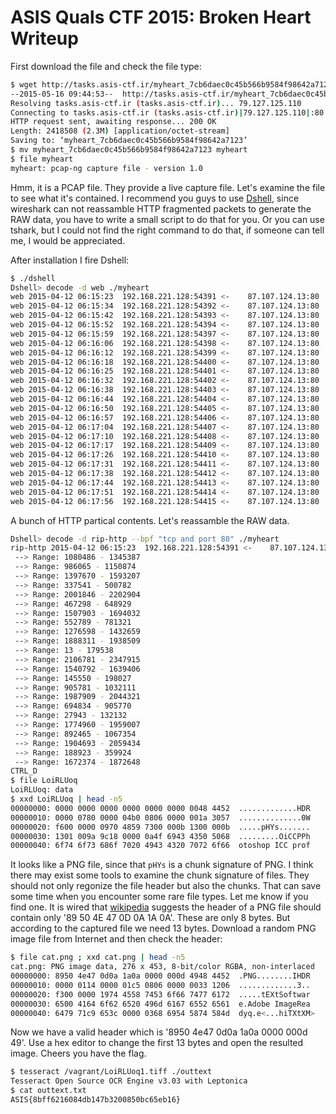 # ASIS Quals CTF 2015: Broken Heart Writeup

First download the file and check the file type:

```bash
$ wget http://tasks.asis-ctf.ir/myheart_7cb6daec0c45b566b9584f98642a7123
--2015-05-16 09:44:53--  http://tasks.asis-ctf.ir/myheart_7cb6daec0c45b566b9584f98642a7123
Resolving tasks.asis-ctf.ir (tasks.asis-ctf.ir)... 79.127.125.110
Connecting to tasks.asis-ctf.ir (tasks.asis-ctf.ir)|79.127.125.110|:80... connected.
HTTP request sent, awaiting response... 200 OK
Length: 2418508 (2.3M) [application/octet-stream]
Saving to: ‘myheart_7cb6daec0c45b566b9584f98642a7123’
$ mv myheart_7cb6daec0c45b566b9584f98642a7123 myheart
$ file myheart
myheart: pcap-ng capture file - version 1.0
```

Hmm, it is a PCAP file. They provide a live capture file. Let's examine the file to see what it's contained.
I recommend you guys to use [Dshell](https://github.com/USArmyResearchLab/Dshell), since wireshark can not reassamble HTTP fragmented packets to generate the RAW data, you have to write a small script to do that for you. Or you can use tshark, but I could not find the right command to do that, if someone can tell me, I would be appreciated.

After installation I fire Dshell:

```bash
$ ./dshell
Dshell> decode -d web ./myheart
web 2015-04-12 06:15:23  192.168.221.128:54391 <-    87.107.124.13:80    ** GET a.asis.io/LoiRLUoq HTTP/1.1                                                  // 206 Partial Content  2015-04-11 10:34:58 **
web 2015-04-12 06:15:34  192.168.221.128:54392 <-    87.107.124.13:80    ** GET a.asis.io/LoiRLUoq HTTP/1.1                                                  // 206 Partial Content  2015-04-11 10:34:58 **
web 2015-04-12 06:15:42  192.168.221.128:54393 <-    87.107.124.13:80    ** GET a.asis.io/LoiRLUoq HTTP/1.1                                                  // 206 Partial Content  2015-04-11 10:34:58 **
web 2015-04-12 06:15:52  192.168.221.128:54394 <-    87.107.124.13:80    ** GET a.asis.io/LoiRLUoq HTTP/1.1                                                  // 206 Partial Content  2015-04-11 10:34:58 **
web 2015-04-12 06:15:59  192.168.221.128:54397 <-    87.107.124.13:80    ** GET a.asis.io/LoiRLUoq HTTP/1.1                                                  // 206 Partial Content  2015-04-11 10:34:58 **
web 2015-04-12 06:16:06  192.168.221.128:54398 <-    87.107.124.13:80    ** GET a.asis.io/LoiRLUoq HTTP/1.1                                                  // 206 Partial Content  2015-04-11 10:34:58 **
web 2015-04-12 06:16:12  192.168.221.128:54399 <-    87.107.124.13:80    ** GET a.asis.io/LoiRLUoq HTTP/1.1                                                  // 206 Partial Content  2015-04-11 10:34:58 **
web 2015-04-12 06:16:18  192.168.221.128:54400 <-    87.107.124.13:80    ** GET a.asis.io/LoiRLUoq HTTP/1.1                                                  // 206 Partial Content  2015-04-11 10:34:58 **
web 2015-04-12 06:16:25  192.168.221.128:54401 <-    87.107.124.13:80    ** GET a.asis.io/LoiRLUoq HTTP/1.1                                                  // 206 Partial Content  2015-04-11 10:34:58 **
web 2015-04-12 06:16:32  192.168.221.128:54402 <-    87.107.124.13:80    ** GET a.asis.io/LoiRLUoq HTTP/1.1                                                  // 206 Partial Content  2015-04-11 10:34:58 **
web 2015-04-12 06:16:38  192.168.221.128:54403 <-    87.107.124.13:80    ** GET a.asis.io/LoiRLUoq HTTP/1.1                                                  // 206 Partial Content  2015-04-11 10:34:58 **
web 2015-04-12 06:16:44  192.168.221.128:54404 <-    87.107.124.13:80    ** GET a.asis.io/LoiRLUoq HTTP/1.1                                                  // 206 Partial Content  2015-04-11 10:34:58 **
web 2015-04-12 06:16:50  192.168.221.128:54405 <-    87.107.124.13:80    ** GET a.asis.io/LoiRLUoq HTTP/1.1                                                  // 206 Partial Content  2015-04-11 10:34:58 **
web 2015-04-12 06:16:57  192.168.221.128:54406 <-    87.107.124.13:80    ** GET a.asis.io/LoiRLUoq HTTP/1.1                                                  // 206 Partial Content  2015-04-11 10:34:58 **
web 2015-04-12 06:17:04  192.168.221.128:54407 <-    87.107.124.13:80    ** GET a.asis.io/LoiRLUoq HTTP/1.1                                                  // 206 Partial Content  2015-04-11 10:34:58 **
web 2015-04-12 06:17:10  192.168.221.128:54408 <-    87.107.124.13:80    ** GET a.asis.io/LoiRLUoq HTTP/1.1                                                  // 206 Partial Content  2015-04-11 10:34:58 **
web 2015-04-12 06:17:17  192.168.221.128:54409 <-    87.107.124.13:80    ** GET a.asis.io/LoiRLUoq HTTP/1.1                                                  // 206 Partial Content  2015-04-11 10:34:58 **
web 2015-04-12 06:17:26  192.168.221.128:54410 <-    87.107.124.13:80    ** GET a.asis.io/LoiRLUoq HTTP/1.1                                                  // 206 Partial Content  2015-04-11 10:34:58 **
web 2015-04-12 06:17:31  192.168.221.128:54411 <-    87.107.124.13:80    ** GET a.asis.io/LoiRLUoq HTTP/1.1                                                  // 206 Partial Content  2015-04-11 10:34:58 **
web 2015-04-12 06:17:38  192.168.221.128:54412 <-    87.107.124.13:80    ** GET a.asis.io/LoiRLUoq HTTP/1.1                                                  // 206 Partial Content  2015-04-11 10:34:58 **
web 2015-04-12 06:17:44  192.168.221.128:54413 <-    87.107.124.13:80    ** GET a.asis.io/LoiRLUoq HTTP/1.1                                                  // 206 Partial Content  2015-04-11 10:34:58 **
web 2015-04-12 06:17:51  192.168.221.128:54414 <-    87.107.124.13:80    ** GET a.asis.io/LoiRLUoq HTTP/1.1                                                  // 206 Partial Content  2015-04-11 10:34:58 **
web 2015-04-12 06:17:56  192.168.221.128:54415 <-    87.107.124.13:80    ** GET a.asis.io/LoiRLUoq HTTP/1.1                                                  // 206 Partial Content  2015-04-11 10:34:58 **>>>>>>>>>>>>>>>>>>>>>>>
```

A bunch of HTTP partical contents. Let's reassamble the RAW data.

```bash
Dshell> decode -d rip-http --bpf "tcp and port 80" ./myheart
rip-http 2015-04-12 06:15:23  192.168.221.128:54391 <-    87.107.124.13:80    ** New file: LoiRLUoq (a.asis.io/LoiRLUoq) **
 --> Range: 1080486 - 1345387
 --> Range: 986065 - 1150874
 --> Range: 1397670 - 1593207
 --> Range: 337541 - 500782
 --> Range: 2001846 - 2202904
 --> Range: 467298 - 648929
 --> Range: 1507903 - 1694032
 --> Range: 552789 - 781321
 --> Range: 1276598 - 1432659
 --> Range: 1888311 - 1938509
 --> Range: 13 - 179538
 --> Range: 2106781 - 2347915
 --> Range: 1540792 - 1639406
 --> Range: 145550 - 198027
 --> Range: 905781 - 1032111
 --> Range: 1987909 - 2044321
 --> Range: 694834 - 905770
 --> Range: 27943 - 132132
 --> Range: 1774960 - 1959007
 --> Range: 892465 - 1067354
 --> Range: 1904693 - 2059434
 --> Range: 188923 - 359924
 --> Range: 1672374 - 1872648
CTRL_D
$ file LoiRLUoq
LoiRLUoq: data
$ xxd LoiRLUoq | head -n5
00000000: 0000 0000 0000 0000 0000 0000 0048 4452  .............HDR
00000010: 0000 0780 0000 04b0 0806 0000 001a 3057  ..............0W
00000020: f600 0000 0970 4859 7300 000b 1300 000b  .....pHYs.......
00000030: 1301 009a 9c18 0000 0a4f 6943 4350 5068  .........OiCCPPh
00000040: 6f74 6f73 686f 7020 4943 4320 7072 6f66  otoshop ICC prof
```

It looks like a PNG file, since that `pHYs` is a chunk signature of PNG. I think there may exist some tools to examine the chunk signature of files. They should not only regonize the file header but also the chunks. That can save some time when you encounter some rare file types. Let me know if you find one.
It is wired that [wikipedia](http://en.wikipedia.org/wiki/List_of_file_signatures) suggests the header of a PNG file should contain only '89 50 4E 47 0D 0A 1A 0A'. These are only 8 bytes. But according to the captured file we need 13 bytes. Download a random PNG image file from Internet and then check the header:

```bash
$ file cat.png ; xxd cat.png | head -n5
cat.png: PNG image data, 276 x 453, 8-bit/color RGBA, non-interlaced
00000000: 8950 4e47 0d0a 1a0a 0000 000d 4948 4452  .PNG........IHDR
00000010: 0000 0114 0000 01c5 0806 0000 0033 1206  .............3..
00000020: f300 0000 1974 4558 7453 6f66 7477 6172  .....tEXtSoftwar
00000030: 6500 4164 6f62 6520 496d 6167 6552 6561  e.Adobe ImageRea
00000040: 6479 71c9 653c 0000 0368 6954 5874 584d  dyq.e<...hiTXtXM>
```

Now we have a valid header which is '8950 4e47 0d0a 1a0a 0000 000d 49'. Use a hex editor to change the first 13 bytes and open the resulted image. Cheers you have the flag.

```bash
$ tesseract /vagrant/LoiRLUoq1.tiff ./outtext
Tesseract Open Source OCR Engine v3.03 with Leptonica
$ cat outtext.txt
ASIS{8bff6216084db147b3200850bc65eb16}
```
